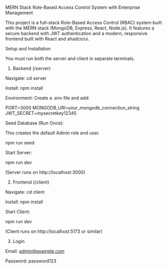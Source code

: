 MERN Stack Role-Based Access Control System with Enterprise Management

This project is a full-stack Role-Based Access Control (RBAC) system built with the MERN stack (MongoDB, Express, React, Node.js). It features a secure backend with JWT authentication and a modern, responsive frontend built with React and shadcn/ui.

Setup and Installation

You must run both the server and client in separate terminals.

1. Backend (/server)

Navigate: cd server

Install: npm install

Environment: Create a .env file and add:

PORT=3000
MONGODB_URI=your_mongodb_connection_string
JWT_SECRET=mysecretkey12345


Seed Database (Run Once):

This creates the default Admin role and user.

npm run seed


Start Server:

npm run dev


(Server runs on http://localhost:3000)

2. Frontend (/client)

Navigate: cd client

Install: npm install

Start Client:

npm run dev


(Client runs on http://localhost:5173 or similar)

3. Login

Email: admin@example.com

Password: password123
